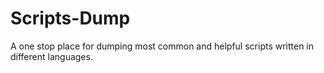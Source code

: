 # Scripts-Dump
A one stop place for dumping most common and helpful scripts written in different languages.
